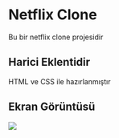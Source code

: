 <h1> Netflix Clone </h1>

Bu bir netflix clone projesidir

<h2> Harici Eklentidir </h2>

HTML ve CSS ile hazırlanmıştır

<h2> Ekran Görüntüsü </h2>

![](ekran.gif)

